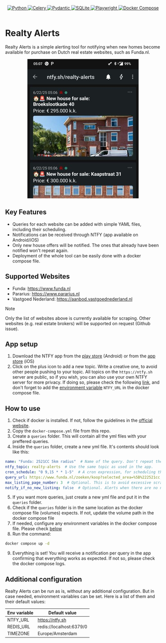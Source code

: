<p align="center">
  <br/>
  <a href="https://www.python.org">
    <img src="https://img.shields.io/badge/Python-FFD43B?style=for-the-badge&logo=python&logoColor=blue"
    alt="Python"/>
  </a>
  <a href="https://docs.celeryq.dev/en/stable/getting-started/introduction.html">
    <img src="https://img.shields.io/badge/celery-%23a9cc54.svg?style=for-the-badge&logo=celery&logoColor=ddf4a4"
    alt="Celery"/>
  </a>
  <a href="https://docs.pydantic.dev/latest/">
    <img src="https://img.shields.io/badge/Pydantic-E92063?style=for-the-badge&logo=Pydantic&logoColor=white"
    alt="Pydantic"/>
  </a>
  <a href="https://sqlite.org">
    <img src="https://img.shields.io/badge/Sqlite-003B57?style=for-the-badge&logo=sqlite&logoColor=white" alt="SQLite">
  </a>
  <a href="https://playwright.dev/python/">
    <img src="https://img.shields.io/badge/Playwright-45ba4b?style=for-the-badge&logo=Playwright&logoColor=white"
    alt="Playwright"/>
  </a>
  <a href="https://docs.docker.com/compose/">
    <img src="https://img.shields.io/badge/Docker%20Compose-2496ED?style=for-the-badge&logo=docker&logoColor=white" alt="Docker Compose"/>
  </a>
  <br/>
  <br/>
</p>

# Realty Alerts

Realty Alerts is a simple alerting tool for notifying when new homes become available for purchase on Dutch real estate websites, such as Funda.nl.

<div align="center">
    <img src="./assets/images/app-example.jpg" >
</div>

## Key Features

- Queries for each website can be added with simple YAML files, including their scheduling.
- Notifications can be received through NTFY (app available on Android/iOS)
- Only new house offers will be notified. The ones that already have been notified won't repeat again.
- Deployment of the whole tool can be easily done with a docker compose file.

## Supported Websites

- Funda: https://www.funda.nl
- Pararius: https://www.pararius.nl
- Vastgoed Nederland: https://aanbod.vastgoednederland.nl

> [!NOTE]
> Only the list of websites above is currently available for scraping. Other websites (e.g. real estate brokers) will be supported on request (Github issue).


## App setup

1. Download the NTFY app from the [play store](https://play.google.com/store/apps/details?id=io.heckel.ntfy) (Android) or from the [app store](https://apps.apple.com/us/app/ntfy/id1625396347) (iOS)
2. Click on the plus icon to add a new topic. Write a creative one, to avoid other people pushing to your topic. All topics on the `https://ntfy.sh` server are public, so if you wish, you can also use your own NTFY server for more privacy. If doing so, please check the following [link](https://docs.ntfy.sh/install/), and don't forget to add the [environment variable](#additional-configuration) `NTFY_URL` in the docker compose file.


## How to use

1. Check if docker is installed. If not, follow the guidelines in the [official website](https://docs.docker.com/engine/install/).
2. Copy the `docker-compose.yml` file from this repo.
3. Create a `queries` folder. This will contain all the yml files with your preffered queries.
4. Inside the `queries` folder, create a new yml file. It's contents should look like this:

```yml
name: "Funda: 2521CC 5km radius"  # Name of the query. Don't repeat the same name for different query files.
ntfy_topic: realty-alerts  # Use the same topic as used in the app.
cron_schedule: "0 9,15 * * 1-5"  # A cron expression, for scheduling the query. Check https://crontab.guru for help.
query_url: https://www.funda.nl/zoeken/koop?selected_area=%5B%222521cc,10km%22%5D  # The query you're interested in.
max_listing_page_number: 3  # Optional. This is to avoid excessive scraping, which can result in website blocks.
notify_if_no_new_listing: false  # Optional. Alerts when there are no new query results.
```

5. If you want more queries, just create a new yml file and put it in the `queries` folder.
6. Check if the `queries` folder is in the same location as the docker compose file (volumes) expects. If not, update the volume path in the docker compose file
7. If needed, configure any environment variables in the docker compose file. Please check [below](#additional-configuration)
8. Run the command:

```bash
docker compose up -d
```

9. Everything is set! You will receive a notification per query in the app confirming that everything works as expected. If not so, please check the docker compose logs.

## Additional configuration

Realty Alerts can be run as is, without any additional configuration. But in case needed, environment variables can be set. Here is a list of them and their default values:

| Env variable | Default value                 |
| ------------ | ----------------------------- |
| NTFY_URL     | https://ntfy.sh               |
| REDIS_URL    | redis://localhost:6379/0      |
| TIMEZONE     | Europe/Amsterdam              |
